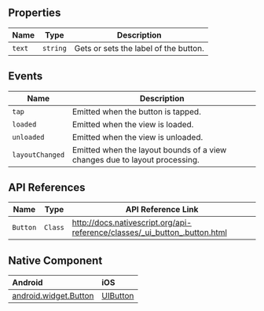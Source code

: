 ## Properties

| Name     | Type    | Description    |
|----------|---------|----------------|
| `text`   | `string` | Gets or sets the label of the button. |

## Events

| Name     | Description    |
|----------|----------------|
| `tap`    | Emitted when the button is tapped.|
| `loaded`               | Emitted when the view is loaded.                 |
| `unloaded`             | Emitted when the view is unloaded.               |
| `layoutChanged`        | Emitted when the layout bounds of a view changes due to layout processing. |

## API References

| Name     | Type    | API Reference Link |
|----------|---------|--------------------|
| `Button` | `Class` | http://docs.nativescript.org/api-reference/classes/_ui_button_.button.html |


## Native Component

| Android               | iOS      |
|:----------------------|:---------|
| [android.widget.Button](http://developer.android.com/reference/android/widget/Button.html) | [UIButton](https://developer.apple.com/library/ios/documentation/UIKit/Reference/UIButton_Class/) | 
